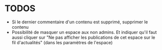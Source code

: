 TODOS 
=====

- Si le dernier commentaire d'un contenu est supprimé, supprimer le contenu
- Possibilité de masquer un espace aux non admins. Et indiquer qu'il faut aussi cliquer sur "Ne pas afficher les publications de cet espace sur le fil d'actualités" (dans les paramètres de l'espace)